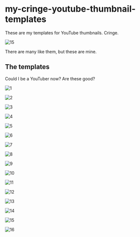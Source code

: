 # my-cringe-youtube-thumbnail-templates

These are my templates for YouTube thumbnails. Cringe.

![15](https://user-images.githubusercontent.com/19922556/217972060-f66e912b-55a9-4648-845b-789da4361967.png)

There are many like them, but these are mine.

## The templates

Could I be a YouTuber now? Are these good?

![1](https://user-images.githubusercontent.com/19922556/217971918-336d60fd-c6f4-4a1e-ba13-7e79bfef9e50.png)

![2](https://user-images.githubusercontent.com/19922556/217971928-85dccbc4-2145-447a-8cc3-41b5fe45e63b.png)

![3](https://user-images.githubusercontent.com/19922556/217971936-e4f6ea6e-3d2f-4558-b430-4e0d368430eb.png)

![4](https://user-images.githubusercontent.com/19922556/217971948-ac5b15e4-908f-42a5-a6b6-596e5f9bde1d.png)

![5](https://user-images.githubusercontent.com/19922556/217971959-32dee3a2-96a3-4085-b4d8-079468dbafda.png)

![6](https://user-images.githubusercontent.com/19922556/217971969-3863e971-db4d-4cae-af75-2f1a3124c744.png)

![7](https://user-images.githubusercontent.com/19922556/217971979-76864712-d8a4-4330-9927-6b8a91a5d5f6.png)

![8](https://user-images.githubusercontent.com/19922556/217971985-0960427b-e01e-4f2c-bf5d-770d5db2ec6a.png)

![9](https://user-images.githubusercontent.com/19922556/217971993-e28cb21e-9327-4c19-98ab-a0f02bbd512c.png)

![10](https://user-images.githubusercontent.com/19922556/217971999-46814c1a-f1ee-46f0-84cf-1191d8e3941e.png)

![11](https://user-images.githubusercontent.com/19922556/217972018-83453a7e-94ea-45ff-bec7-e660010835ba.png)

![12](https://user-images.githubusercontent.com/19922556/217972033-1f1d4c8b-04de-4cd6-b638-e688b39fcebc.png)

![13](https://user-images.githubusercontent.com/19922556/217972039-c162ecc4-2267-46fc-872d-d1edc32e0eab.png)

![14](https://user-images.githubusercontent.com/19922556/217972046-3e5add38-65b5-4250-8bf2-5a7887cf7f36.png)

![15](https://user-images.githubusercontent.com/19922556/218134585-5dcbbabe-ead5-473e-a2d7-654f5942d2e1.png)

![16](https://user-images.githubusercontent.com/19922556/218891765-ec3e4520-253f-472b-86b8-82a220d4614d.png)



